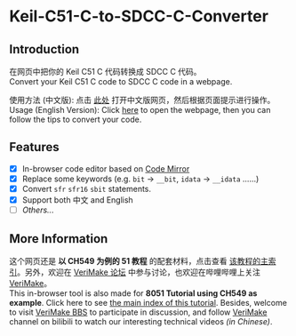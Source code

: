 # Keil-C51-C-to-SDCC-C-Converter  
  
## Introduction  
  
在网页中把你的 Keil C51 C 代码转换成 SDCC C 代码。  
Convert your Keil C51 C code to SDCC C code in a webpage.  
  
使用方法 (中文版): 点击 [此处](https://CSY-tvgo.github.io/Keil-C51-C-to-SDCC-C-Converter/) 打开中文版网页，然后根据页面提示进行操作。  
Usage (English Version): Click [here](https://CSY-tvgo.github.io/Keil-C51-C-to-SDCC-C-Converter/index_en.html) to open the webpage, then you can follow the tips to convert your code.  
  
## Features  
- [x] In-browser code editor based on [Code Mirror](https://github.com/codemirror/CodeMirror/)  
- [x] Replace some keywords (e.g. `bit` → `__bit`, `idata` → `__idata` ......)  
- [x] Convert `sfr` `sfr16` `sbit` statements.  
- [x] Support both 中文 and English  
- [ ] *Others...*  
  
## More Information  
这个网页还是 **以 CH549 为例的 51 教程** 的配套材料，点击查看 [该教程的主索引](https://verimake.com/topics/255)。另外，欢迎在 [VeriMake 论坛](https://verimake.com/) 中参与讨论，也欢迎在哔哩哔哩上关注 [VeriMake](https://space.bilibili.com/356383684)。  
This in-browser tool is also made for **8051 Tutorial using CH549 as example**. Click here to see [the main index of this tutorial](https://verimake.com/topics/255). Besides, welcome to visit [VeriMake BBS](https://verimake.com/) to participate in discussion, and follow [VeriMake](https://space.bilibili.com/356383684) channel on bilibili to watch our interesting technical videos *(in Chinese)*.  
  